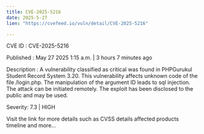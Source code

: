 ```yaml
---
title: CVE-2025-5216
date: 2025-5-27
lien: "https://cvefeed.io/vuln/detail/CVE-2025-5216"

---
```


CVE ID : CVE-2025-5216

Published :  May 27
2025
1:15 a.m. | 3 hours
7 minutes ago

Description : A vulnerability classified as critical was found in PHPGurukul Student Record System 3.20. This vulnerability affects unknown code of the file /login.php. The manipulation of the argument ID leads to sql injection. The attack can be initiated remotely. The exploit has been disclosed to the public and may be used.

Severity: 7.3 | HIGH

Visit the link for more details
such as CVSS details
affected products
timeline
and more...
